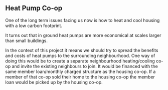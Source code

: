 ## Heat Pump Co-op

One of the long term issues facing us now is how to heat and cool housing with a low carbon footprint.

It turns out that in ground heat pumps are more economical at scales larger than small buildings.

In the context of this project it means we should try to spread the benefits and costs of heat pumps to the surrounding neighbourhood.  One way of doing this would be to create a separate neighbourhood heating/cooling co-op and invite the existing neighbours to join.  It would be financed with the same member loan/monthly charged structure as the housing co-op.  If a member of that co-op sold their home to the housing co-op the member loan would be picked up by the housing co-op.
